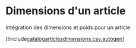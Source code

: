 # Dimensions  d'un article

Intégration des dimensions et poids pour un article


[!include[catalogarticlesdimensions.csv.autogen](catalogarticlesdimensions.csv.autogen.md)]

<!-- [!include[catalogarticlesdimensions.raw.autogen](catalogarticlesdimensions.raw.autogen.md)]--> 

<!-- [!include[catalogarticlesdimensions.xml.autogen](catalogarticlesdimensions.xml.autogen.md)]--> 

